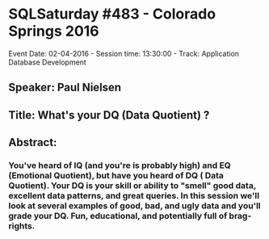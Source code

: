 # SQLSaturday #483 - Colorado Springs 2016
Event Date: 02-04-2016 - Session time: 13:30:00 - Track: Application  Database Development
## Speaker: Paul Nielsen
## Title: What's your DQ (Data Quotient) ?
## Abstract:
### You've heard of IQ (and you're is probably high) and EQ (Emotional Quotient), but have you heard of DQ ( Data Quotient). Your DQ is your skill or ability to "smell" good data, excellent data patterns, and great queries. In this session we'll look at several examples of good, bad, and ugly data and you'll grade your DQ. Fun, educational, and potentially full of brag-rights.
